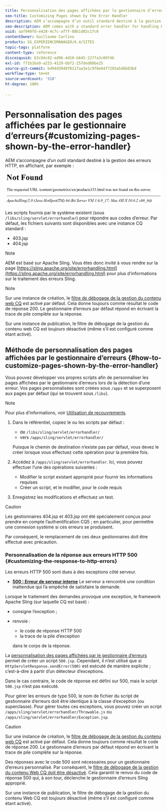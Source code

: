 ```yaml
---
title: Personnalisation des pages affichées par le gestionnaire d’erreurs
seo-title: Customizing Pages shown by the Error Handler
description: AEM s’accompagne d’un outil standard destiné à la gestion des erreurs HTTP.
seo-description: AEM comes with a standard error handler for handling HTTP errors
uuid: aaf940fd-e428-4c7c-af7f-88b1d02c17c6
contentOwner: Guillaume Carlino
products: SG_EXPERIENCEMANAGER/6.4/SITES
topic-tags: platform
content-type: reference
discoiquuid: 63c94c82-ed96-4d10-b645-227fa3c09f4b
exl-id: f71b16a9-a233-4129-bbf2-257ded88be25
source-git-commit: bd94d3949f0117aa3e1c9f0e84f7293a5d6b03b4
workflow-type: tm+mt
source-wordcount: '518'
ht-degree: 100%

---
```


# Personnalisation des pages affichées par le gestionnaire d’erreurs{#customizing-pages-shown-by-the-error-handler}

AEM s’accompagne d’un outil standard destiné à la gestion des erreurs HTTP, en affichant, par exemple :

![chlimage_1-67](assets/chlimage_1-67.png)

Les scripts fournis par le système existent (sous `/libs/sling/servlet/errorhandler`) pour répondre aux codes d’erreur. Par défaut, les fichiers suivants sont disponibles avec une instance CQ standard :

* 403.jsp
* 404.jsp

>[!NOTE]
>
>AEM est basé sur Apache Sling. Vous êtes donc invité à vous rendre sur la page [https://sling.apache.org/site/errorhandling.html](https://sling.apache.org/site/errorhandling.html) pour plus d’informations sur le traitement des erreurs Sling.

>[!NOTE]
>
>Sur une instance de création, le [filtre de débogage de la gestion du contenu web CQ](/help/sites-deploying/osgi-configuration-settings.md) est activé par défaut. Cela donne toujours comme résultat le code de réponse 200. Le gestionnaire d’erreurs par défaut répond en écrivant la trace de pile complète sur la réponse.
>
>Sur une instance de publication, le filtre de débogage de la gestion du contenu web CQ est *toujours* désactivé (même s’il est configuré comme étant activé).

## Méthode de personnalisation des pages affichées par le gestionnaire d’erreurs {#how-to-customize-pages-shown-by-the-error-handler}

Vous pouvez développer vos propres scripts afin de personnaliser les pages affichées par le gestionnaire d’erreurs lors de la détection d’une erreur. Vos pages personnalisées sont créées sous `/apps` et se superposent aux pages par défaut (qui se trouvent sous `/libs`).

>[!NOTE]
>
>Pour plus d’informations, voir [Utilisation de recouvrements](/help/sites-developing/overlays.md).

1. Dans le référentiel, copiez le ou les scripts par défaut :

   * de `/libs/sling/servlet/errorhandler/`
   * vers `/apps/sling/servlet/errorhandler/`

   Puisque le chemin de destination n’existe pas par défaut, vous devez le créer lorsque vous effectuez cette opération pour la première fois.

1. Accédez à `/apps/sling/servlet/errorhandler`. Ici, vous pouvez effectuer l’une des opérations suivantes :

   * Modifier le script existant approprié pour fournir les informations requises
   * Créer un script, et le modifier, pour le code requis

1. Enregistrez les modifications et effectuez un test.

>[!CAUTION]
>
>Les gestionnaires 404.jsp et 403.jsp ont été spécialement conçus pour prendre en compte l’authentification CQ5 ; en particulier, pour permettre une connexion système si ces erreurs se produisent.
>
>Par conséquent, le remplacement de ces deux gestionnaires doit être effectué avec précaution.

### Personnalisation de la réponse aux erreurs HTTP 500 {#customizing-the-response-to-http-errors}

Les erreurs HTTP 500 sont dues à des exceptions côté serveur.

* **[500 : Erreur de serveur interne](https://www.w3.org/Protocols/rfc2616/rfc2616-sec10.html)**
Le serveur a rencontré une condition inattendue qui l’a empêché de satisfaire la demande.

Lorsque le traitement des demandes provoque une exception, le framework Apache Sling (sur laquelle CQ est basé) :

* consigne l’exception ;
* renvoie :

   * le code de réponse HTTP 500
   * la trace de la pile d’exception

   dans le corps de la réponse.

La [personnalisation des pages affichées par le gestionnaire d’erreurs](#how-to-customize-pages-shown-by-the-error-handler) permet de créer un script `500.jsp`. Cependant, il n’est utilisé que si `HttpServletResponse.sendError(500)` est exécuté de manière explicite ; c’est-à-dire à partir d’un détecteur d’exceptions.

Dans le cas contraire, le code de réponse est défini sur 500, mais le script `500.jsp` n’est pas exécuté.

Pour gérer les erreurs de type 500, le nom de fichier du script de gestionnaire d’erreurs doit être identique à la classe d’exception (ou superclasse). Pour gérer toutes ces exceptions, vous pouvez créer un script `/apps/sling/servlet/errorhandler/Throwable.js` ou `/apps/sling/servlet/errorhandler/Exception.jsp`.

>[!CAUTION]
>
>Sur une instance de création, le [filtre de débogage de la gestion du contenu web CQ](/help/sites-deploying/osgi-configuration-settings.md) est activé par défaut. Cela donne toujours comme résultat le code de réponse 200. Le gestionnaire d’erreurs par défaut répond en écrivant la trace de pile complète sur la réponse.
>
>Des réponses avec le code 500 sont nécessaires pour un gestionnaire d’erreurs personnalisé. Par conséquent, le [filtre de débogage de la gestion du contenu Web CQ doit être désactivé](/help/sites-deploying/osgi-configuration-settings.md). Cela garantit le renvoi du code de réponse 500 qui, à son tour, déclenche le gestionnaire d’erreurs Sling approprié.
>
>Sur une instance de publication, le filtre de débogage de la gestion du contenu Web CQ est *toujours* désactivé (même s’il est configuré comme étant activé).
